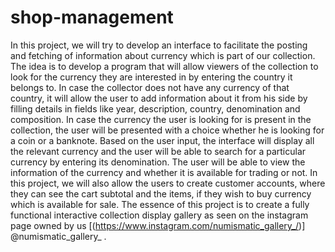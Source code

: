 # shop-management
In this project, we will try to develop an interface to facilitate the posting and fetching of information about currency which is part of our collection. The idea is to develop a program that will allow viewers of the collection to look for the currency they are interested in by entering the country it belongs to. In case the collector does not have any currency of that country, it will allow the user to add information about it from his side by filling details in fields like year, description, country, denomination and composition. In case the currency the user is looking for is present in the collection, the user will be presented with a choice whether he is looking for a coin or a banknote. Based on the user input, the interface will display all the relevant currency and the user will be able to search for a particular currency by entering its denomination. The user will be able to view the information of the currency and whether it is available for trading or not.
In this project, we will also allow the users to create customer accounts, where they can see the cart subtotal and the items, if they wish to buy currency which is available for sale. 
The essence of this project is to create a fully functional interactive collection display gallery as seen on the instagram page owned by us  [(https://www.instagram.com/numismatic_gallery_/)] @numismatic_gallery_ .
